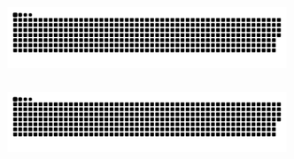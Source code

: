 <img src="https://raw.githubusercontent.com/alperugurca/alperugurca/output/snake.svg" alt="Snake animation" />

###

<br clear="both">

<img src="https://raw.githubusercontent.com/alperugurca/alperugurca/output/snake.svg" alt="Snake animation" />

###
